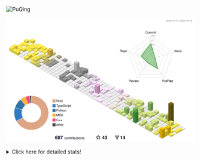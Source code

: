 ![PuQing](https://user-images.githubusercontent.com/27223114/171565019-9a56fae6-b08b-421f-99db-7e830da42371.png)

![](./profile-3d-contrib/profile-season-animate.svg)

<details>
<summary>Click here for detailed stats!</summary>

<!--START_SECTION:waka-->
![Lines of code](https://img.shields.io/badge/From%20Hello%20World%20I%27ve%20Written-2.8%20million%20lines%20of%20code-blue)

**🐱 My GitHub Data** 

> 📦 471.0 kB Used in GitHub's Storage 
 > 
> 🏆 570 Contributions in the Year 2025
 > 
> 🚫 Not Opted to Hire
 > 
> 📜 35 Public Repositories 
 > 
> 🔑 36 Private Repositories 
 > 
**I'm an Early 🐤** 

```text
🌞 Morning                1037 commits        ██░░░░░░░░░░░░░░░░░░░░░░░   09.48 % 
🌆 Daytime                4721 commits        ███████████░░░░░░░░░░░░░░   43.14 % 
🌃 Evening                2984 commits        ███████░░░░░░░░░░░░░░░░░░   27.27 % 
🌙 Night                  2201 commits        █████░░░░░░░░░░░░░░░░░░░░   20.11 % 
```


📊 **This Week I Spent My Time On** 

```text
💬 Programming Languages: 
Python                   15 hrs 32 mins      ████████████░░░░░░░░░░░░░   47.27 % 
Rust                     5 hrs 30 mins       ████░░░░░░░░░░░░░░░░░░░░░   16.76 % 
CSV                      3 hrs 21 mins       ███░░░░░░░░░░░░░░░░░░░░░░   10.22 % 
JSON                     3 hrs 17 mins       ██░░░░░░░░░░░░░░░░░░░░░░░   10.00 % 
Markdown                 1 hr 40 mins        █░░░░░░░░░░░░░░░░░░░░░░░░   05.09 % 

🔥 Editors: 
VS Code                  32 hrs 30 mins      █████████████████████████   98.89 % 
Obsidian                 21 mins             ░░░░░░░░░░░░░░░░░░░░░░░░░   01.11 % 

💻 Operating System: 
Linux                    24 hrs 56 mins      ███████████████████░░░░░░   75.87 % 
WSL                      7 hrs 34 mins       ██████░░░░░░░░░░░░░░░░░░░   23.02 % 
Mac                      21 mins             ░░░░░░░░░░░░░░░░░░░░░░░░░   01.11 % 
```


<!--END_SECTION:waka-->
</details>
